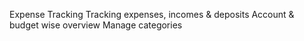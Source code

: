 Expense Tracking
Tracking expenses, incomes & deposits
Account & budget wise overview
Manage categories
